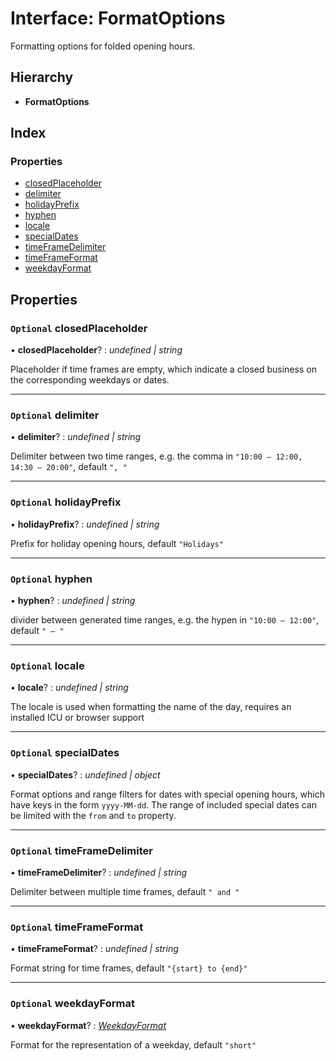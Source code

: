 
# Interface: FormatOptions

Formatting options for folded opening hours.

## Hierarchy

* **FormatOptions**

## Index

### Properties

* [closedPlaceholder](_types_.formatoptions.md#optional-closedplaceholder)
* [delimiter](_types_.formatoptions.md#optional-delimiter)
* [holidayPrefix](_types_.formatoptions.md#optional-holidayprefix)
* [hyphen](_types_.formatoptions.md#optional-hyphen)
* [locale](_types_.formatoptions.md#optional-locale)
* [specialDates](_types_.formatoptions.md#optional-specialdates)
* [timeFrameDelimiter](_types_.formatoptions.md#optional-timeframedelimiter)
* [timeFrameFormat](_types_.formatoptions.md#optional-timeframeformat)
* [weekdayFormat](_types_.formatoptions.md#optional-weekdayformat)

## Properties

### `Optional` closedPlaceholder

• **closedPlaceholder**? : *undefined | string*

Placeholder if time frames are empty, which indicate a closed business on the corresponding weekdays or dates.

___

### `Optional` delimiter

• **delimiter**? : *undefined | string*

Delimiter between two time ranges, e.g. the comma in `"10:00 – 12:00, 14:30 – 20:00"`, default `", "`

___

### `Optional` holidayPrefix

• **holidayPrefix**? : *undefined | string*

Prefix for holiday opening hours, default `"Holidays"`

___

### `Optional` hyphen

• **hyphen**? : *undefined | string*

divider between generated time ranges, e.g. the hypen in `"10:00 – 12:00"`, default `" – "`

___

### `Optional` locale

• **locale**? : *undefined | string*

The locale is used when formatting the name of the day, requires an installed ICU or browser support

___

### `Optional` specialDates

• **specialDates**? : *undefined | object*

Format options and range filters for dates with special opening hours, which have keys in the form `yyyy-MM-dd`.
The range of included special dates can be limited with the `from` and `to` property.

___

### `Optional` timeFrameDelimiter

• **timeFrameDelimiter**? : *undefined | string*

Delimiter between multiple time frames, default `" and "`

___

### `Optional` timeFrameFormat

• **timeFrameFormat**? : *undefined | string*

Format string for time frames, default `"{start} to {end}"`

___

### `Optional` weekdayFormat

• **weekdayFormat**? : *[WeekdayFormat](../enums/_types_.weekdayformat.md)*

Format for the representation of a weekday, default `"short"`
